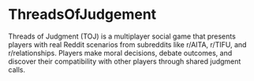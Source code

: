 # ThreadsOfJudgement
Threads of Judgment (TOJ) is a multiplayer social game that presents players with real Reddit scenarios from subreddits like r/AITA, r/TIFU, and r/relationships. Players make moral decisions, debate outcomes, and discover their compatibility with other players through shared judgment calls. 
